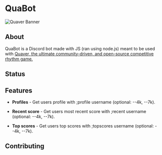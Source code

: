 # QuaBot

![Quaver Banner](https://i.imgur.com/Od0n5PO.png)

## About 

QuaBot is a Discord bot made with JS (ran using node.js) meant to be used with [Quaver, the ultimate community-driven, and open-source competitive rhythm game.](https://github.com/Quaver/Quaver)

## Status

## Features

* **Profiles** - Get users profile with ;profile username (optional: --4k, --7k).

* **Recent score** - Get users most recent score with ;recent username (optional: --4k, --7k).

* **Top scores** - Get users top scores with ;topscores username (optional: --4k, --7k).

## Contributing 
